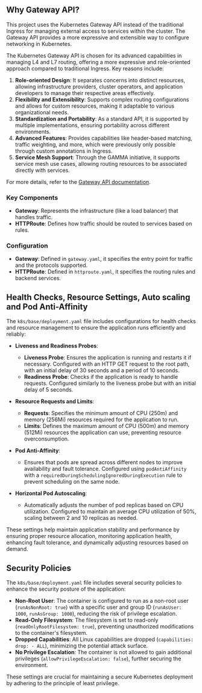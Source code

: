 ## Why Gateway API?

This project uses the Kubernetes Gateway API instead of the traditional Ingress for managing external access to services within the cluster. The Gateway API provides a more expressive and extensible way to configure networking in Kubernetes.

The Kubernetes Gateway API is chosen for its advanced capabilities in managing L4 and L7 routing, offering a more expressive and role-oriented approach compared to traditional Ingress. Key reasons include:

1. **Role-oriented Design**: It separates concerns into distinct resources, allowing infrastructure providers, cluster operators, and application developers to manage their respective areas effectively.
2. **Flexibility and Extensibility**: Supports complex routing configurations and allows for custom resources, making it adaptable to various organizational needs.
3. **Standardization and Portability**: As a standard API, it is supported by multiple implementations, ensuring portability across different environments.
4. **Advanced Features**: Provides capabilities like header-based matching, traffic weighting, and more, which were previously only possible through custom annotations in Ingress.
5. **Service Mesh Support**: Through the GAMMA initiative, it supports service mesh use cases, allowing routing resources to be associated directly with services.

For more details, refer to the [Gateway API documentation](https://gateway-api.sigs.k8s.io/).

### Key Components

- **Gateway**: Represents the infrastructure (like a load balancer) that handles traffic.
- **HTTPRoute**: Defines how traffic should be routed to services based on rules.

### Configuration

- **Gateway**: Defined in `gateway.yaml`, it specifies the entry point for traffic and the protocols supported.
- **HTTPRoute**: Defined in `httproute.yaml`, it specifies the routing rules and backend services.

## Health Checks, Resource Settings, Auto scaling and Pod Anti-Affinity

The `k8s/base/deployment.yaml` file includes configurations for health checks and resource management to ensure the application runs efficiently and reliably:

- **Liveness and Readiness Probes**:
  - **Liveness Probe**: Ensures the application is running and restarts it if necessary. Configured with an HTTP GET request to the root path, with an initial delay of 30 seconds and a period of 10 seconds.
  - **Readiness Probe**: Checks if the application is ready to handle requests. Configured similarly to the liveness probe but with an initial delay of 5 seconds.

- **Resource Requests and Limits**:
  - **Requests**: Specifies the minimum amount of CPU (250m) and memory (256Mi) resources required for the application to run.
  - **Limits**: Defines the maximum amount of CPU (500m) and memory (512Mi) resources the application can use, preventing resource overconsumption.

- **Pod Anti-Affinity**:
  - Ensures that pods are spread across different nodes to improve availability and fault tolerance. Configured using `podAntiAffinity` with a `requiredDuringSchedulingIgnoredDuringExecution` rule to prevent scheduling on the same node.

- **Horizontal Pod Autoscaling**:
  - Automatically adjusts the number of pod replicas based on CPU utilization. Configured to maintain an average CPU utilization of 50%, scaling between 2 and 10 replicas as needed.

These settings help maintain application stability and performance by ensuring proper resource allocation, monitoring application health, enhancing fault tolerance, and dynamically adjusting resources based on demand.

## Security Policies

The `k8s/base/deployment.yaml` file includes several security policies to enhance the security posture of the application:

- **Non-Root User**: The container is configured to run as a non-root user (`runAsNonRoot: true`) with a specific user and group ID (`runAsUser: 1000`, `runAsGroup: 1000`), reducing the risk of privilege escalation.
- **Read-Only Filesystem**: The filesystem is set to read-only (`readOnlyRootFilesystem: true`), preventing unauthorized modifications to the container's filesystem.
- **Dropped Capabilities**: All Linux capabilities are dropped (`capabilities: drop: - ALL`), minimizing the potential attack surface.
- **No Privilege Escalation**: The container is not allowed to gain additional privileges (`allowPrivilegeEscalation: false`), further securing the environment.

These settings are crucial for maintaining a secure Kubernetes deployment by adhering to the principle of least privilege.

